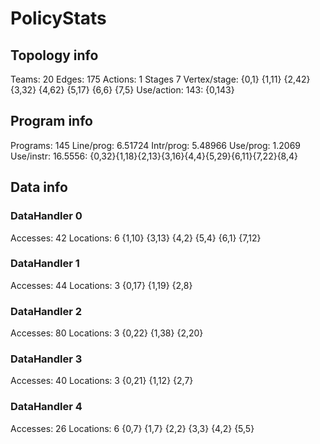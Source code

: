 # PolicyStats
## Topology info
Teams:		20
Edges:		175
Actions:	1
Stages		7
Vertex/stage:	{0,1} {1,11} {2,42} {3,32} {4,62} {5,17} {6,6} {7,5} 
Use/action:	143: {0,143} 

## Program info
Programs:	145
Line/prog:	6.51724
Intr/prog:	5.48966
Use/prog:	1.2069
Use/instr:	16.5556: {0,32}{1,18}{2,13}{3,16}{4,4}{5,29}{6,11}{7,22}{8,4}

## Data info

### DataHandler 0
Accesses:	42
Locations:	6
{1,10} {3,13} {4,2} {5,4} {6,1} {7,12} 

### DataHandler 1
Accesses:	44
Locations:	3
{0,17} {1,19} {2,8} 

### DataHandler 2
Accesses:	80
Locations:	3
{0,22} {1,38} {2,20} 

### DataHandler 3
Accesses:	40
Locations:	3
{0,21} {1,12} {2,7} 

### DataHandler 4
Accesses:	26
Locations:	6
{0,7} {1,7} {2,2} {3,3} {4,2} {5,5} 
